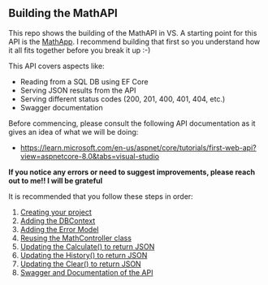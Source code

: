 ## Building the MathAPI

This repo shows the building of the MathAPI in VS. A starting point for this API is the [MathApp](https://github.com/PROG7311-VCDN-2024/MathApp). I recommend building that first so you understand how it all fits together before you break it up :-)

This API covers aspects like:
* Reading from a SQL DB using EF Core
* Serving JSON results from the API
* Serving different status codes (200, 201, 400, 401, 404, etc.)
* Swagger documentation

Before commencing, please consult the following API documentation as it gives an idea of what we will be doing:
* https://learn.microsoft.com/en-us/aspnet/core/tutorials/first-web-api?view=aspnetcore-8.0&tabs=visual-studio

**If you notice any errors or need to suggest improvements, please reach out to me!! I will be grateful**

It is recommended that you follow these steps in order:

1. [Creating your project](/Guides/CreatingYourProject.md)
1. [Adding the DBContext](/Guides/AddingtheDBContext.md)
1. [Adding the Error Model](/Guides/AddingTheErrorModel.md)
1. [Reusing the MathController class](/Guides/ReusingMathController.md)
1. [Updating the Calculate() to return JSON](/Guides/UpdatingCalculate.md)
1. [Updating the History() to return JSON](/Guides/UpdatingHistory.md)
1. [Updating the Clear() to return JSON](/Guides/UpdatingClear.md)
1. [Swagger and Documentation of the API](/Guides/SwaggerAndDocs.md)
